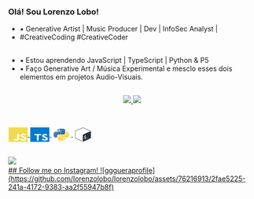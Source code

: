### Olá! Sou Lorenzo Lobo!
- ▪ Generative Artist | Music Producer | Dev | InfoSec  Analyst |
- #CreativeCoding #CreativeCoder
##
- ▪ Estou aprendendo JavaScript | TypeScript | Python & P5
- ▪ Faço Generative Art / Música Experimental e mesclo esses dois elementos em projetos Audio-Visuais. 
##
<div align="center">
  <a href="https://github.com/lorenzolobo">
  <img height="180em" src="https://github-readme-stats.vercel.app/api?username=lorenzolobo&show_icons=true&theme=dark&include_all_commits=true&count_private=true"/>
  <img height="center" src="https://github-readme-stats.vercel.app/api/top-langs/?username=lorenzolobo&layout=compact&langs_count=7&theme=dark"/>
</div>
  
##
  
<div style="display: inline_block"><br>
  <img align="center" alt="ggguerra-Js" height="30" width="40" src="https://raw.githubusercontent.com/devicons/devicon/master/icons/javascript/javascript-plain.svg">
  <img align="center" alt="ggguerra-Ts" height="30" width="40" src="https://raw.githubusercontent.com/devicons/devicon/master/icons/typescript/typescript-plain.svg">
  <img align="center" alt="ggguerra-Python" height="30" width="40" src="https://raw.githubusercontent.com/devicons/devicon/master/icons/python/python-original.svg">
  <img align="center" alt="ggguerra-Python" height="30" width="40" src="https://github.com/devicons/devicon/blob/master/icons/bash/bash-original.svg">
  
</div>
  
##
  
<div> 
  <a href="https://twitter.com/ggguerrabot" target="_blank"><img src="https://pbs.twimg.com/profile_banners/506170929/1687744888/1500x500" target="_blank"></a>
  <a href="https://www.instagram.com/ggguerra.dwc/" target="_blank">
 <div>
## Follow me on Instagram! 
![gggueraprofile](https://github.com/lorenzolobo/lorenzolobo/assets/76216913/2fae5225-241a-4172-9383-aa2f55947b8f)
 </div>
